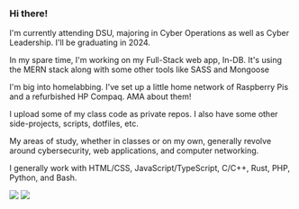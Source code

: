 ### Hi there!

I'm currently attending DSU, majoring in Cyber Operations as well as Cyber Leadership. I'll be graduating in 2024. <br>

In my spare time, I'm working on my Full-Stack web app, In-DB. It's using the MERN stack along with some other tools like SASS and Mongoose <br>

I'm big into homelabbing. I've set up a little home network of Raspberry Pis and a refurbished HP Compaq. AMA about them! <br>

I upload some of my class code as private repos. I also have some other side-projects, scripts, dotfiles, etc. <br>

My areas of study, whether in classes or on my own, generally revolve around cybersecurity, web applications, and computer networking. 

I generally work with HTML/CSS, JavaScript/TypeScript, C/C++, Rust, PHP, Python, and Bash.

![](https://github.com/DanEager19/github-stats/blob/master/generated/overview.svg) 
![](https://github.com/DanEager19/github-stats/blob/master/generated/languages.svg)
